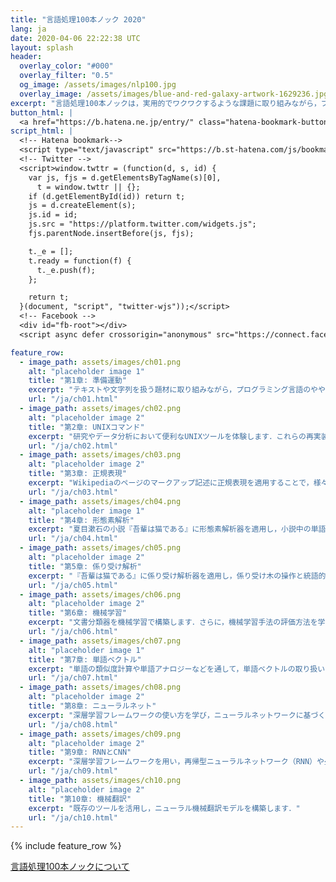 ```yaml
---
title: "言語処理100本ノック 2020"
lang: ja
date: 2020-04-06 22:22:38 UTC
layout: splash
header:
  overlay_color: "#000"
  overlay_filter: "0.5"
  og_image: /assets/images/nlp100.jpg
  overlay_image: /assets/images/blue-and-red-galaxy-artwork-1629236.jpg
excerpt: "言語処理100本ノックは，実用的でワクワクするような課題に取り組みながら，プログラミング，データ分析，研究のスキルを楽しく習得することを目指した問題集です．"
button_html: |
  <a href="https://b.hatena.ne.jp/entry/" class="hatena-bookmark-button" data-hatena-bookmark-layout="basic-label-counter" data-hatena-bookmark-lang="ja" title="このエントリーをはてなブックマークに追加"><img src="https://b.st-hatena.com/images/v4/public/entry-button/button-only@2x.png" alt="このエントリーをはてなブックマークに追加" width="20" height="20" style="border: none;" /></a> <a class="twitter-share-button" href="https://twitter.com/intent/tweet">ツイート</a> <div class="fb-like" data-href="https://nlp100.github.io/ja/" data-width="" data-layout="button_count" data-action="like" data-size="small" data-share="true"></div>
script_html: |
  <!-- Hatena bookmark-->
  <script type="text/javascript" src="https://b.st-hatena.com/js/bookmark_button.js" charset="utf-8" async="async"></script>
  <!-- Twitter -->
  <script>window.twttr = (function(d, s, id) {
    var js, fjs = d.getElementsByTagName(s)[0],
      t = window.twttr || {};
    if (d.getElementById(id)) return t;
    js = d.createElement(s);
    js.id = id;
    js.src = "https://platform.twitter.com/widgets.js";
    fjs.parentNode.insertBefore(js, fjs);

    t._e = [];
    t.ready = function(f) {
      t._e.push(f);
    };

    return t;
  }(document, "script", "twitter-wjs"));</script>
  <!-- Facebook -->
  <div id="fb-root"></div>
  <script async defer crossorigin="anonymous" src="https://connect.facebook.net/ja_JP/sdk.js#xfbml=1&version=v6.0&appId=535222267422576&autoLogAppEvents=1"></script>

feature_row:
  - image_path: assets/images/ch01.png
    alt: "placeholder image 1"
    title: "第1章: 準備運動"
    excerpt: "テキストや文字列を扱う題材に取り組みながら，プログラミング言語のやや高度なトピックを復習します．"
    url: "/ja/ch01.html"
  - image_path: assets/images/ch02.png
    alt: "placeholder image 2"
    title: "第2章: UNIXコマンド"
    excerpt: "研究やデータ分析において便利なUNIXツールを体験します．これらの再実装を通じて，プログラミング能力を高めつつ，既存のツールのエコシステムを体感します．"
    url: "/ja/ch02.html"
  - image_path: assets/images/ch03.png
    alt: "placeholder image 2"
    title: "第3章: 正規表現"
    excerpt: "Wikipediaのページのマークアップ記述に正規表現を適用することで，様々な情報・知識を取り出します．"
    url: "/ja/ch03.html"
  - image_path: assets/images/ch04.png
    alt: "placeholder image 1"
    title: "第4章: 形態素解析"
    excerpt: "夏目漱石の小説『吾輩は猫である』に形態素解析器を適用し，小説中の単語の統計を求めます．"
    url: "/ja/ch04.html"
  - image_path: assets/images/ch05.png
    alt: "placeholder image 2"
    title: "第5章: 係り受け解析"
    excerpt: "『吾輩は猫である』に係り受け解析器を適用し，係り受け木の操作と統語的な分析を体験します．"
    url: "/ja/ch05.html"
  - image_path: assets/images/ch06.png
    alt: "placeholder image 2"
    title: "第6章: 機械学習"
    excerpt: "文書分類器を機械学習で構築します．さらに，機械学習手法の評価方法を学びます．"
    url: "/ja/ch06.html"
  - image_path: assets/images/ch07.png
    alt: "placeholder image 1"
    title: "第7章: 単語ベクトル"
    excerpt: "単語の類似度計算や単語アナロジーなどを通して，単語ベクトルの取り扱いを修得します．さらに，クラスタリングやベクトルの可視化を体験します．"
    url: "/ja/ch07.html"
  - image_path: assets/images/ch08.png
    alt: "placeholder image 2"
    title: "第8章: ニューラルネット"
    excerpt: "深層学習フレームワークの使い方を学び，ニューラルネットワークに基づくカテゴリ分類を実装します．"
    url: "/ja/ch08.html"
  - image_path: assets/images/ch09.png
    alt: "placeholder image 2"
    title: "第9章: RNNとCNN"
    excerpt: "深層学習フレームワークを用い，再帰型ニューラルネットワーク（RNN）や畳み込みニューラルネットワーク（CNN）を実装します．"
    url: "/ja/ch09.html"
  - image_path: assets/images/ch10.png
    alt: "placeholder image 2"
    title: "第10章: 機械翻訳"
    excerpt: "既存のツールを活用し，ニューラル機械翻訳モデルを構築します．"
    url: "/ja/ch10.html"
---
```


{% include feature_row %}

<p class="text-center"><a href="about.html" class="btn btn--primary">言語処理100本ノックについて</a></p>